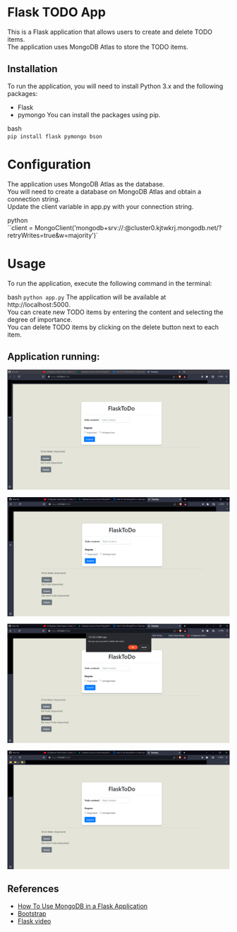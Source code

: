# Flask TODO App
This is a Flask application that allows users to create and delete TODO items. <br>
The application uses MongoDB Atlas to store the TODO items.

## Installation
To run the application, you will need to install Python 3.x and the following packages:

- Flask
- pymongo
You can install the packages using pip.

bash <br>
`pip install flask pymongo bson`

# Configuration
The application uses MongoDB Atlas as the database. <br> 
You will need to create a database on MongoDB Atlas and obtain a connection string. <br>
Update the client variable in app.py with your connection string.<br>

python<br>
``client = MongoClient('mongodb+srv://<username>:<password>@cluster0.kjtwkrj.mongodb.net/<database>?retryWrites=true&w=majority')`

# Usage
To run the application, execute the following command in the terminal:

bash
`python app.py`
The application will be available at http://localhost:5000. <br>
You can create new TODO items by entering the content and selecting the degree of importance.<br>
You can delete TODO items by clicking on the delete button next to each item.<br>

## Application running:

<p align="center">
  <img alt="pic1" src="./screens/pic1.png" >
</p>

<p align="center">
  <img alt="pic2" src="./screens/pic2.png" >
</p>

<p align="center">
  <img alt="pic3" src="./screens/pic3.png" >
</p>

<p align="center">
  <img alt="pic4" src="./screens/pic4.png" >
</p>


## References
- [How To Use MongoDB in a Flask Application](https://www.digitalocean.com/community/tutorials/how-to-use-mongodb-in-a-flask-application)
- [Bootstrap](https://getbootstrap.com/docs/5.3/getting-started/introduction/)
- [Flask video](https://www.youtube.com/watch?v=xjHEcmjlD-Y&t=493s)

